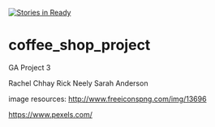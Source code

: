 [![Stories in Ready](https://badge.waffle.io/rachelchhay/coffee_shop_project.png?label=ready&title=Ready)](https://waffle.io/rachelchhay/coffee_shop_project?utm_source=badge)
# coffee_shop_project
GA Project 3

Rachel Chhay
Rick Neely
Sarah Anderson

image resources:
http://www.freeiconspng.com/img/13696

https://www.pexels.com/

